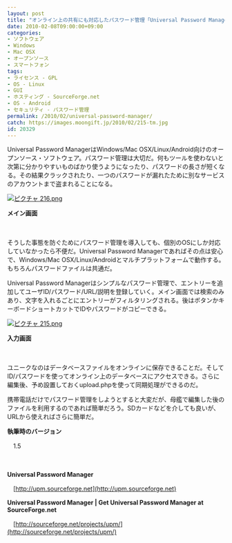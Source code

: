 ```yaml
---
layout: post
title: "オンライン上の共有にも対応したパスワード管理「Universal Password Manager」"
date: 2010-02-08T09:00:00+09:00
categories:
- ソフトウェア
- Windows
- Mac OSX
- オープンソース
- スマートフォン
tags: 
- ライセンス - GPL
- OS - Linux
- GUI
- ホスティング - SourceForge.net
- OS - Android
- セキュリティ - パスワード管理
permalink: /2010/02/universal-password-manager/
catch: https://images.moongift.jp/2010/02/215-tm.jpg
id: 20329
---
```

Universal Password ManagerはWindows/Mac OSX/Linux/Android向けのオープンソース・ソフトウェア。パスワード管理は大切だ。何もツールを使わないと次第に分かりやすいものばかり使うようになったり、パスワードの長さが短くなる。その結果クラックされたり、一つのパスワードが漏れたために別なサービスのアカウントまで盗まれることになる。

  

[![ピクチャ 216.png](https://images.moongift.jp/2010/02/216-tm.jpg)](https://images.moongift.jp/2010/02/216.png)  
  
**メイン画面**

  

　

  

そうした事態を防ぐためにパスワード管理を導入しても、個別のOSにしか対応していなかったら不便だ。Universal Password Managerであればその点は安心で、Windows/Mac OSX/Linux/Androidとマルチプラットフォームで動作する。もちろんパスワードファイルは共通だ。

  
<!--more-->

Universal Password Managerはシンプルなパスワード管理で、エントリーを追加してユーザID/パスワード/URL/説明を登録していく。メイン画面では検索のみあり、文字を入れるごとにエントリーがフィルタリングされる。後はボタンかキーボードショートカットでIDやパスワードがコピーできる。

  

[![ピクチャ 215.png](https://images.moongift.jp/2010/02/215-tm.jpg)](https://images.moongift.jp/2010/02/215.png)  
  
**入力画面**

  

　

  

ユニークなのはデータベースファイルをオンラインに保存できることだ。そしてID/パスワードを使ってオンライン上のデータベースにアクセスできる。さらに編集後、予め設置しておくupload.phpを使って同期処理ができるのだ。

  

携帯電話だけでパスワード管理をしようとすると大変だが、母艦で編集した後のファイルを利用するのであれば簡単だろう。SDカードなどを介しても良いが、URLから使えればさらに簡単だ。

  

**執筆時のバージョン**  
  
　1.5

  

　

  

**Universal Password Manager**  
  
　[http://upm.sourceforge.net](http://upm.sourceforge.net)

  

**Universal Password Manager | Get Universal Password Manager at SourceForge.net**  
  
　[http://sourceforge.net/projects/upm/](http://sourceforge.net/projects/upm/)

  
